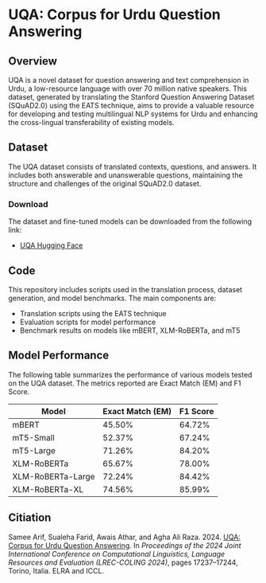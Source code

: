 # UQA: Corpus for Urdu Question Answering

## Overview
UQA is a novel dataset for question answering and text comprehension in Urdu, a low-resource language with over 70 million native speakers. This dataset, generated by translating the Stanford Question Answering Dataset (SQuAD2.0) using the EATS technique, aims to provide a valuable resource for developing and testing multilingual NLP systems for Urdu and enhancing the cross-lingual transferability of existing models.

## Dataset
The UQA dataset consists of translated contexts, questions, and answers. It includes both answerable and unanswerable questions, maintaining the structure and challenges of the original SQuAD2.0 dataset.

### Download
The dataset and fine-tuned models can be downloaded from the following link:
- [UQA Hugging Face](https://huggingface.co/uqa)

## Code
This repository includes scripts used in the translation process, dataset generation, and model benchmarks. The main components are:
- Translation scripts using the EATS technique
- Evaluation scripts for model performance
- Benchmark results on models like mBERT, XLM-RoBERTa, and mT5

## Model Performance

The following table summarizes the performance of various models tested on the UQA dataset. The metrics reported are Exact Match (EM) and F1 Score.

| Model           | Exact Match (EM) | F1 Score |
|-----------------|------------------|----------|
| mBERT           | 45.50%           | 64.72%   |
| mT5-Small       | 52.37%           | 67.24%   |
| mT5-Large       | 71.26%           | 84.20%   |
| XLM-RoBERTa     | 65.67%           | 78.00%   |
| XLM-RoBERTa-Large | 72.24%         | 84.42%   |
| XLM-RoBERTa-XL  | 74.56%           | 85.99%   |

## Citiation

Samee Arif, Sualeha Farid, Awais Athar, and Agha Ali Raza. 2024. [UQA: Corpus for Urdu Question Answering](https://aclanthology.org/2024.lrec-main.1497). In _Proceedings of the 2024 Joint International Conference on Computational Linguistics, Language Resources and Evaluation (LREC-COLING 2024)_, pages 17237–17244, Torino, Italia. ELRA and ICCL.
